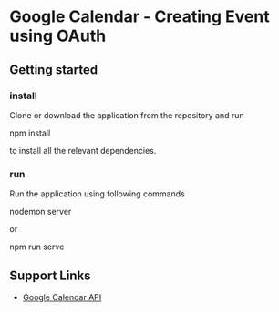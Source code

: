 # Google Calendar - Creating Event using OAuth

## Getting started 

### install 

Clone or download the application from the repository and run<br/>

  npm install<br/>

to install all the relevant dependencies.

### run
Run the application using following commands<br/>

  nodemon server<br/>

  or

  npm run serve<br/>

## Support Links

* [Google Calendar API](https://developers.google.com/calendar/overview)
